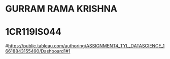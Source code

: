 # GURRAM RAMA KRISHNA
# 1CR119IS044
#https://public.tableau.com/authoring/ASSIGNMENT4_TYL_DATASCIENCE_16618843155490/Dashboard1#1
